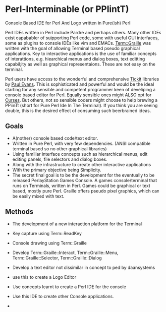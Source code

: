 # Perl-Interminable (or PPIintT)
Console Based IDE for Perl And Logo written in Pure(ish) Perl

Perl IDEs written in Perl include Pardre and perhaps others.  Many other IDEs exist capababler of suipporting Perl code, some with useful GUI interfaces, some as plugins to console IDEs like vim and EMACs.  [Term::Graille](https://github.com/saiftynet/Term-Graille) was written with the goal of allowing Terminal based pseudo graphical applications.  Key to interactive applications is the use of familiar concepts of interattions, e.g. hiearchical menus and dialog boxes, text editting capabil;ity as well as graphical representaions.  These are not easy on the terminal.

Perl users have access to the wonderful and comprehensive [Tickit](https://metacpan.org/dist/Tickit) libraries by [Paul Evans](https://metacpan.org/author/PEVANS). This is sophisticated and powerful and would be the ideal starting for any sensible and competent programmer keen of develiping a console based editor for Perl.  Equally sensible ones might ALSO opt for [Curses](https://metacpan.org/pod/Curses).  But others, not so sensible coders might choose to help brewing a PPiinTt (short for Pure Perl Ide In The Terminal). If you think you are seeing double, this is the desired effect of consuming such beerbrained ideas.

## Goals

* A(nother) console based code/text editor.
* Written in Pure Perl, with very few dependencies. (ANSI compatible terminal based so no other graphical libraries)
* Using familiar interface concepts such as hierarchical menus, edit editing panels, file selectors and dialog boxes.
* Along with the infrastructure to create other interactive applications
* With the primary objective being Simplicity.
* The secret final goal is to be the development for the eventually to be released PerlayStation Games Console.  A games console/terminal that runs on Terminals, written in Perl.  Games could be graphical or text based, mostly pure Perl.  Graille offers pseudo pixel graphics, which can be easily mixed with text.  

## Methods  

* The development of a new interaction platform for the Terminal
* Key capture using Term::ReadKey
* Console drawing using Term::Graille
* Develop Term::Graille::Interact,  Term::Graille::Menu,  Term::Graille::Selector,  Term::Graille::Dialog
* Develop a text editor not dissimilar in concept to ped by daansystems
* use this to create a Logo Editor
* Use concepts learnt to create a Perl IDE for the console
* Use this IDE to create other Console applications.

* 

